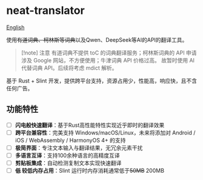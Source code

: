 # neat-translator

[English](README_en.md)

使用~~有道词典、柯林斯等词典~~以及Qwen、DeepSeek等AI的API的翻译工具。

> [!note] 注意
> 有道词典不提供 toC 的词典翻译服务；柯林斯词典的 API 申请涉及 Google 网站，不方便使用；牛津词典 API 价格过高。
> 故暂时使用 AI 代替词典 API。后续将考虑 mdict 解析。

基于 Rust + Slint 开发，提供跨平台支持，资源占用少，性能高，响应快，且不含任何广告。

## 功能特性

- [ ] **闪电般快速翻译**：基于Rust高性能特性实现近乎即时的翻译效果
- [ ] **跨平台兼容性**：完美支持 Windows/macOS/Linux，未来将添加对 Android / iOS / WebAssembly / HarmonyOS 4+ 的支持
- [ ] **极简界面**：专注文本输入与翻译结果，无冗余元素干扰
- [ ] **多语言互译**：支持100余种语言的高精度互译
- [ ] **剪贴板集成**：自动检测复制文本实现快速翻译
- [ ] **~~低~~ 较低内存占用**：Slint 运行时内存消耗通常低于~~50MB~~ 200MB
